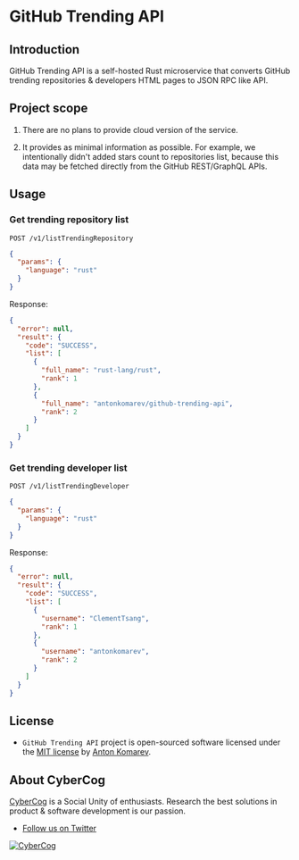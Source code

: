 # GitHub Trending API

## Introduction

GitHub Trending API is a self-hosted Rust microservice that converts GitHub trending repositories & developers HTML pages to JSON RPC like API.

## Project scope

1. There are no plans to provide cloud version of the service.

2. It provides as minimal information as possible.
For example, we intentionally didn't added stars count to repositories list,
because this data may be fetched directly from the GitHub REST/GraphQL APIs.

## Usage

### Get trending repository list

`POST /v1/listTrendingRepository`

```json
{
  "params": {
    "language": "rust"
  }
}
```

Response:
```json
{
  "error": null,
  "result": {
    "code": "SUCCESS",
    "list": [
      {
        "full_name": "rust-lang/rust",
        "rank": 1
      },
      {
        "full_name": "antonkomarev/github-trending-api",
        "rank": 2
      }
    ]
  }
}
```

### Get trending developer list

`POST /v1/listTrendingDeveloper`

```json
{
  "params": {
    "language": "rust"
  }
}
```

Response:
```json
{
  "error": null,
  "result": {
    "code": "SUCCESS",
    "list": [
      {
        "username": "ClementTsang",
        "rank": 1
      },
      {
        "username": "antonkomarev",
        "rank": 2
      }
    ]
  }
}
```

## License

- `GitHub Trending API` project is open-sourced software licensed under the [MIT license](LICENSE) by [Anton Komarev].

## About CyberCog

[CyberCog] is a Social Unity of enthusiasts. Research the best solutions in product & software development is our passion.

- [Follow us on Twitter](https://twitter.com/cybercog)

<a href="https://cybercog.su"><img src="https://cloud.githubusercontent.com/assets/1849174/18418932/e9edb390-7860-11e6-8a43-aa3fad524664.png" alt="CyberCog"></a>

[Anton Komarev]: https://komarev.com
[CyberCog]: https://cybercog.su
